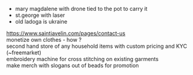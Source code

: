 
+ mary magdalene with drone tied to the pot to carry it  
+ st.george with laser  
+ old ladoga is ukraine  
  
https://www.saintjavelin.com/pages/contact-us  
monetize own clothes - how ?  
second hand store of any household items with custom pricing and KYC (~freemarket)  
embroidery machine for cross stitching on existing garments  
make merch with slogans out of beads for promotion  
  